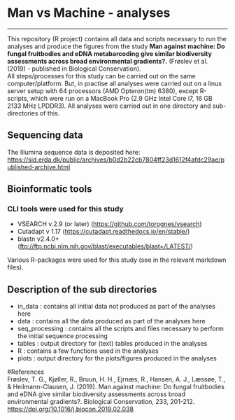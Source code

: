 # Man vs Machine - analyses  
___

This repository (R project) contains all data and scripts necessary to run the analyses and produce the figures from the study  **Man against machine: Do fungal fruitbodies and eDNA metabarcoding give similar biodiversity assessments across broad environmental gradients?.**  (Frøslev et al. (2019) - published in Biological Conservation).  
All steps/processes for this study can be carried out on the same computer/platform. But, in practise all analyses were carried out on a linux server setup with 64 processors (AMD Opteron(tm) 6380), except R-scripts, which were run on a MacBook Pro (2.9 GHz Intel Core i7, 16 GB 2133 MHz LPDDR3).
All analyses were carried out in one directory and sub-directories of this.

## Sequencing data
The Illumina sequence data is deposited here: https://sid.erda.dk/public/archives/b0d2b22cb7804ff23d1612f4afdc29ae/published-archive.html

## Bioinformatic tools
### CLI tools were used for this study  

 * VSEARCH v.2.9 (or later) (https://github.com/torognes/vsearch) 
 * Cutadapt v 1.17 (https://cutadapt.readthedocs.io/en/stable/)  
 * blastn v2.4.0+ (ftp://ftp.ncbi.nlm.nih.gov/blast/executables/blast+/LATEST/) 
 
Various R-packages were used for this study (see in the relevant markdown files).  

## Description of the sub directories  

 * in_data : contains all initial data not produced as part of the analyses here  
 * data : contains all the data produced as part of the analyses here  
 * seq_processing : contains all the scripts and files necessary to perform the initial sequence processing  
 * tables : output directory for (text) tables produced in the analyses  
 * R : contains a few functions used in the analyses  
 * plots : output directory for the plots/figures produced in the analyses
 
#References  
Frøslev, T. G., Kjøller, R., Bruun, H. H., Ejrnæs, R., Hansen, A. J., Læssøe, T., & Heilmann-Clausen, J. (2019). Man against machine: Do fungal fruitbodies and eDNA give similar biodiversity assessments across broad environmental gradients?. Biological Conservation, 233, 201-212. https://doi.org/10.1016/j.biocon.2019.02.038